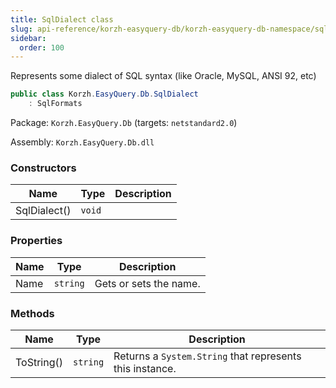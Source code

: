 ```yaml
---
title: SqlDialect class
slug: api-reference/korzh-easyquery-db/korzh-easyquery-db-namespace/sqldialect-class
sidebar:
  order: 100
---
```


Represents some dialect of SQL syntax (like Oracle, MySQL, ANSI 92, etc)
```csharp
public class Korzh.EasyQuery.Db.SqlDialect
    : SqlFormats

```
Package: `Korzh.EasyQuery.Db` (targets: `netstandard2.0`)

Assembly: `Korzh.EasyQuery.Db.dll`

### Constructors

| Name | Type | Description | 
| --- | --- | --- | 
| SqlDialect() | `void` |  | 


### Properties

| Name | Type | Description | 
| --- | --- | --- | 
| Name | `string` | Gets or sets the name. | 


### Methods

| Name | Type | Description | 
| --- | --- | --- | 
| ToString() | `string` | Returns a `System.String` that represents this instance. |
